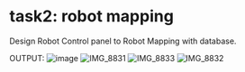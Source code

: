 # task2: robot mapping

Design Robot Control panel to Robot Mapping with database.

OUTPUT:
![image](https://github.com/waadx9/task2/assets/139132148/f0d1513e-4804-4dec-8ebd-12a9c88f5752)
![IMG_8831](https://github.com/waadx9/task2/assets/139132148/5408f9e8-be89-499f-8d33-e0e6c656c25d)
![IMG_8833](https://github.com/waadx9/task2/assets/139132148/0df30009-c646-4365-8dfa-99e20f497a1a)
![IMG_8832](https://github.com/waadx9/task2/assets/139132148/b70f6376-ea53-407e-b62b-8e3c24fbc18c)


